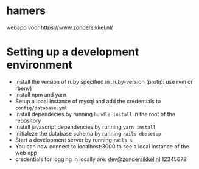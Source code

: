 # hamers
webapp voor https://www.zondersikkel.nl/

# Setting up a development environment 
- Install the version of ruby specified in .ruby-version (protip: use rvm or rbenv)
- Install npm and yarn
- Setup a local instance of mysql and add the credentials to `config/database.yml`
- Install dependecies by running `bundle install` in the root of the repository
- Install javascript dependencies by running `yarn install` 
- Initialeze the database schema by running `rails db:setup`
- Start a development server by running `rails s`
- You can now connect to localhost:3000 to see a local instance of the web app 
- credentials for logging in locally are: dev@zondersikkel.nl:12345678
